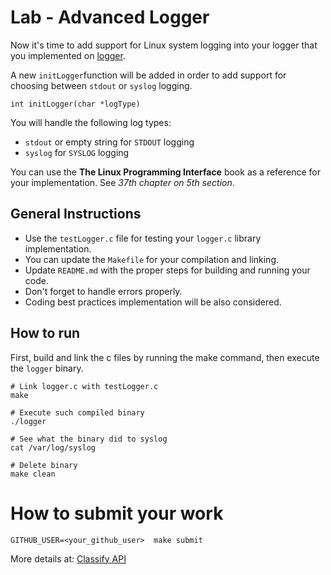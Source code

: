Lab  - Advanced Logger
======================

Now it's time to add support for Linux system logging into your logger that you implemented on [logger](https://github.com/CodersSquad/ap-labs/tree/master/labs/logger).

A new `initLogger`function will be added in order to add support for choosing between `stdout` or `syslog` logging.

```
int initLogger(char *logType)
```

You will handle the following log types:
- `stdout` or empty string for `STDOUT` logging
- `syslog` for `SYSLOG` logging

You can use the **The Linux Programming Interface** book as a reference for your implementation. See *37th chapter on 5th section*.

General Instructions
--------------------
- Use the `testLogger.c` file for testing your `logger.c` library implementation.
- You can update the `Makefile` for your compilation and linking.
- Update `README.md` with the proper steps for building and running your code.
- Don't forget to handle errors properly.
- Coding best practices implementation will be also considered.

How to run
---

First, build and link the c files by running the make command, then execute the `logger` binary.

```
# Link logger.c with testLogger.c
make

# Execute such compiled binary
./logger

# See what the binary did to syslog
cat /var/log/syslog

# Delete binary
make clean

```


How to submit your work
=======================
```
GITHUB_USER=<your_github_user>  make submit
```
More details at: [Classify API](../../classify.md)
